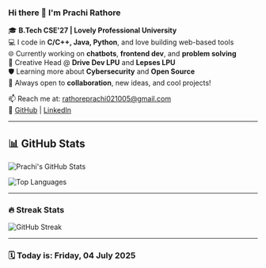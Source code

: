 ### Hi there 👋 I'm Prachi Rathore

🎓 **B.Tech CSE'27 | Lovely Professional University**  
💻 I code in **C/C++, Java, Python**, and love building web-based tools  
🌐 Currently working on **chatbots**, **frontend dev**, and **problem solving**  
🎨 Creative Head @ **Drive Dev LPU** and **Lepses LPU**  
🛡️ Learning more about **Cybersecurity** and **Open Source**  
🤝 Always open to **collaboration**, new ideas, and cool projects!

📫 Reach me at: rathoreprachi021005@gmail.com  
🔗 [GitHub](https://github.com/rathoreprachi05) | [LinkedIn](https://www.linkedin.com/in/prachirathore)

---

## 📊 GitHub Stats

![Prachi's GitHub Stats](https://github-readme-stats.vercel.app/api?username=rathoreprachi05&show_icons=true&theme=tokyonight)

![Top Languages](https://github-readme-stats.vercel.app/api/top-langs/?username=rathoreprachi05&layout=compact&theme=tokyonight)

---

### 🔥 Streak Stats

![GitHub Streak](https://streak-stats.demolab.com?user=rathoreprachi05&theme=tokyonight&hide_border=true)

---

### 🗓️ Today is: <!--date--> Friday, 04 July 2025 <!--/date-->
